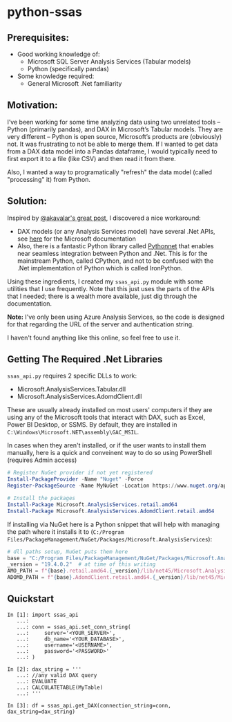 # python-ssas

## Prerequisites:
- Good working knowledge of:
  - Microsoft SQL Server Analysis Services (Tabular models)
  - Python (specifically pandas)
- Some knowledge required:
  - General Microsoft .Net familiarity


## Motivation:
I’ve been working for some time analyzing data using two unrelated tools – Python (primarily pandas), and DAX in Microsoft’s Tabular models. They are very different – Python is open source, Microsoft’s products are (obviously) not. It was frustrating to not be able to merge them. If I wanted to get data from a DAX data model into a Pandas dataframe, I would typically need to first export it to a file (like CSV) and then read it from there.

Also, I wanted a way to programatically "refresh" the data model (called "processing" it) from Python.

## Solution:
Inspired by [@akavalar's great post](https://github.com/akavalar/SSAS-on-a-shoestring), I discovered a nice workaround:
- DAX models (or any Analysis Services model) have several .Net APIs, see [here](https://docs.microsoft.com/en-us/sql/analysis-services/analysis-services-developer-documentation) for the Microsoft documentation
- Also, there is a fantastic Python library called [Pythonnet](https://github.com/pythonnet/pythonnet) that enables near seamless integration between Python and .Net. This is for the mainstream Python, called CPython, and not to be confused with the .Net implementation of Python which is called IronPython.

Using these ingredients, I created my `ssas_api.py` module with some utilities that I use frequently. Note that this just uses the parts of the APIs that I needed; there is a wealth more available, just dig through the documentation.

**Note:** I've only been using Azure Analysis Services, so the code is designed for that regarding the URL of the server and authentication string.

I haven't found anything like this online, so feel free to use it.

## Getting The Required .Net Libraries
`ssas_api.py` requires 2 specific DLLs to work:
- Microsoft.AnalysisServices.Tabular.dll
- Microsoft.AnalysisServices.AdomdClient.dll

These are usually already installed on most users' computers if they are using any of the Microsoft tools that interact with DAX, such as Excel, Power BI Desktop, or SSMS. By default, they are installed in `C:\Windows\Microsoft.NET\assembly\GAC_MSIL`.

In cases when they aren't installed, or if the user wants to install them manually, here is a quick and conveinent way to do so using PowerShell (requires Admin access)

```powershell
# Register NuGet provider if not yet registered
Install-PackageProvider -Name "Nuget" -Force
Register-PackageSource -Name MyNuGet -Location https://www.nuget.org/api/v2 -ProviderName NuGet -Trusted -Force

# Install the packages
Install-Package Microsoft.AnalysisServices.retail.amd64
Install-Package Microsoft.AnalysisServices.AdomdClient.retail.amd64 
```

If installing via NuGet here is a Python snippet that will help with managing the path where it installs it to (`C:/Program Files/PackageManagement/NuGet/Packages/Microsoft.AnalysisServices`):

```python
# dll paths setup, NuGet puts them here
base = "C:/Program Files/PackageManagement/NuGet/Packages/Microsoft.AnalysisServices"
_version = "19.4.0.2"  # at time of this writing
AMO_PATH = f"{base}.retail.amd64.{_version}/lib/net45/Microsoft.AnalysisServices.Tabular.dll"
ADOMD_PATH = f"{base}.AdomdClient.retail.amd64.{_version}/lib/net45/Microsoft.AnalysisServices.AdomdClient.dll"
```

## Quickstart
```ipython
In [1]: import ssas_api
   ...: 
   ...: conn = ssas_api.set_conn_string(
   ...:     server='<YOUR_SERVER>',
   ...:     db_name='<YOUR_DATABASE>',
   ...:     username='<USERNAME>',
   ...:     password='<PASSWORD>'
   ...: )

In [2]: dax_string = '''
   ...: //any valid DAX query
   ...: EVALUATE
   ...: CALCULATETABLE(MyTable)
   ...: '''

In [3]: df = ssas_api.get_DAX(connection_string=conn, dax_string=dax_string)
```

